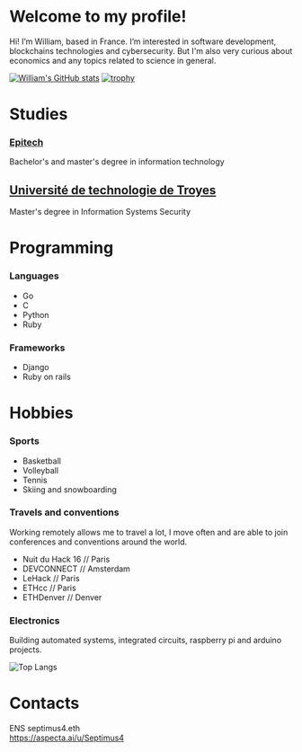 # Welcome to my profile!
Hi! I’m William, based in France.
I’m interested in software development, blockchains technologies and cybersecurity.
But I'm also very curious about economics and any topics related to science in general.

[![William's GitHub stats](https://github-readme-stats-eight-woad-93.vercel.app/api?username=Septimus4&show=reviews,prs_merged_percentage&show_icons=true&theme=tokyonight&include_all_commits=true&rank_icon=github)](https://github.com/anuraghazra/github-readme-stats)
[![trophy](https://github-profile-trophy.vercel.app/?username=Septimus4&theme=tokyonight&rank=S,SS,SSS,A,AA,AAA)](https://github.com/ryo-ma/github-profile-trophy)

# Studies
### [Epitech](https://www.epitech.eu/en/)
Bachelor's and master's degree in information technology

## [Université de technologie de Troyes](https://www.utt.fr)
Master's degree in Information Systems Security

# Programming
### Languages
- Go
- C
- Python
- Ruby

### Frameworks
- Django
- Ruby on rails

# Hobbies
### Sports
- Basketball
- Volleyball
- Tennis
- Skiing and snowboarding

### Travels and conventions
Working remotely allows me to travel a lot, I move often and are able to join conferences and conventions around the world.

- Nuit du Hack 16 // Paris
- DEVCONNECT // Amsterdam
- LeHack // Paris
- ETHcc // Paris
- ETHDenver // Denver

### Electronics
Building automated systems, integrated circuits, raspberry pi and arduino projects.

![Top Langs](https://github-readme-stats-eight-woad-93.vercel.app/api/top-langs/?username=Septimus4&layout=compact&theme=tokyonight&custom_title=Personal%20Repositories%20)

# Contacts
ENS septimus4.eth  
https://aspecta.ai/u/Septimus4
